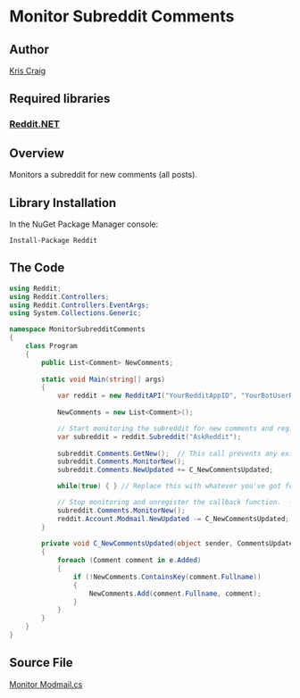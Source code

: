 # Monitor Subreddit Comments

## Author

[Kris Craig](../../../docs/contributors/Kris%20Craig.md)

## Required libraries

### [Reddit.NET](https://github.com/sirkris/Reddit.NET)

## Overview

Monitors a subreddit for new comments (all posts).

## Library Installation

In the NuGet Package Manager console:

    Install-Package Reddit

## The Code

```c#
using Reddit;
using Reddit.Controllers;
using Reddit.Controllers.EventArgs;
using System.Collections.Generic;

namespace MonitorSubredditComments
{
	class Program
	{
		public List<Comment> NewComments;
		
		static void Main(string[] args)
		{
			var reddit = new RedditAPI("YourRedditAppID", "YourBotUserRefreshToken");
			
			NewComments = new List<Comment>();

			// Start monitoring the subreddit for new comments and register the callback function.  --Kris
			var subreddit = reddit.Subreddit("AskReddit");
			
			subreddit.Comments.GetNew();  // This call prevents any existing "new"-sorted comments from triggering the update event.  --Kris
			subreddit.Comments.MonitorNew();
			subreddit.Comments.NewUpdated += C_NewCommentsUpdated;

			while(true) { } // Replace this with whatever you've got for a program loop.  The monitoring will run asynchronously in a separate thread.  --Kris

			// Stop monitoring and unregister the callback function.  --Kris
			subreddit.Comments.MonitorNew();
			reddit.Account.Modmail.NewUpdated -= C_NewCommentsUpdated;
		}
		
		private void C_NewCommentsUpdated(object sender, CommentsUpdateEventArgs e)
		{
			foreach (Comment comment in e.Added)
			{
				if (!NewComments.ContainsKey(comment.Fullname))
				{
					NewComments.Add(comment.Fullname, comment);
				}
			}
		}
	}
}
```

## Source File

[Monitor Modmail.cs](src/Monitor%20Subreddit%20Comments.cs)
